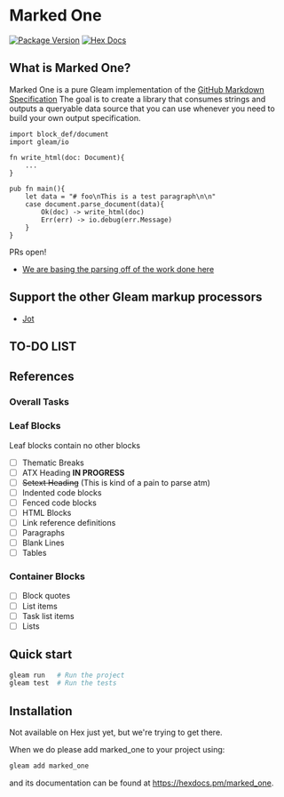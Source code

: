 # Marked One

[![Package Version](https://img.shields.io/hexpm/v/parser)](https://hex.pm/packages/parser)
[![Hex Docs](https://img.shields.io/badge/hex-docs-ffaff3)](https://hexdocs.pm/parser/)

## What is Marked One?

Marked One is a pure Gleam implementation of the [GitHub Markdown Specification](https://github.github.com/gfm/)
The goal is to create a library that consumes strings and outputs a queryable data source that you can
use whenever you need to build your own output specification. 

```
import block_def/document
import gleam/io

fn write_html(doc: Document){
    ...
}

pub fn main(){
    let data = "# foo\nThis is a test paragraph\n\n"
    case document.parse_document(data){
        Ok(doc) -> write_html(doc)
        Err(err) -> io.debug(err.Message)
    }
}
```

PRs open!

- [We are basing the parsing off of the work done here](https://github.github.com/gfm/)

## Support the other Gleam markup processors
- [Jot](https://github.com/lpil/jot)

## TO-DO LIST

## References


### Overall Tasks

### Leaf Blocks

Leaf blocks contain no other blocks

- [ ] Thematic Breaks
- [ ] ATX Heading __IN PROGRESS__
- [ ] ~~Setext Heading~~ (This is kind of a pain to parse atm)
- [ ] Indented code blocks
- [ ] Fenced code blocks
- [ ] HTML Blocks
- [ ] Link reference definitions
- [ ] Paragraphs
- [ ] Blank Lines
- [ ] Tables

### Container Blocks

- [ ] Block quotes
- [ ] List items
- [ ] Task list items
- [ ] Lists

## Quick start

```sh
gleam run   # Run the project
gleam test  # Run the tests
```

## Installation

Not available on Hex just yet, but we're trying to get there.

When we do please add marked_one to your project using:

```sh
gleam add marked_one
```

and its documentation can be found at <https://hexdocs.pm/marked_one>.